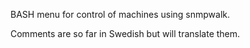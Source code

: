 BASH menu for control of machines using snmpwalk.

Comments are so far in Swedish but will translate them.

